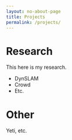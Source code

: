 ```yaml
---
layout: no-about-page
title: Projects
permalink: /projects/
---
```


# Research

This here is my research.

 * DynSLAM
 * Crowd
 * Etc.


# Other

Yeti, etc.
